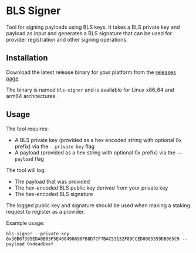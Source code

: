 # BLS Signer

Tool for signing payloads using BLS keys. It takes a BLS private key and payload as input and generates a BLS signature that can be used for provider registration and other signing operations.

## Installation

Download the latest release binary for your platform from the [releases page](../../releases).

The binary is named `bls-signer` and is available for Linux x86_64 and arm64 architectures.

## Usage
The tool requires:
- A BLS private key (provided as a hex encoded string with optional 0x prefix) via the `--private-key` flag
- A payload (provided as a hex string with optional 0x prefix) via the `--payload` flag

The tool will log:
- The payload that was provided
- The hex-encoded BLS public key derived from your private key
- The hex-encoded BLS signature

The logged public key and signature should be used when making a staking request to register as a provider.

Example usage:
```
bls-signer --private-key 0x30B67395EDA0B03F5E400498690FB8D7CF7BAC53132F89CCED0D65559DB065C9 --payload 0xdeadbeef
```
